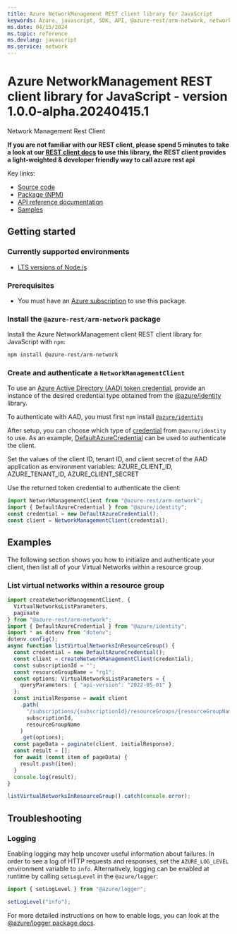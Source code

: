 ```yaml
---
title: Azure NetworkManagement REST client library for JavaScript
keywords: Azure, javascript, SDK, API, @azure-rest/arm-network, network
ms.date: 04/15/2024
ms.topic: reference
ms.devlang: javascript
ms.service: network
---
```

# Azure NetworkManagement REST client library for JavaScript - version 1.0.0-alpha.20240415.1 


Network Management Rest Client

**If you are not familiar with our REST client, please spend 5 minutes to take a look at our [REST client docs](https://github.com/Azure/azure-sdk-for-js/blob/main/documentation/rest-clients.md) to use this library, the REST client provides a light-weighted & developer friendly way to call azure rest api**

Key links:

- [Source code](https://github.com/Azure/azure-sdk-for-js/tree/main/sdk/network/arm-network-rest)
- [Package (NPM)](https://www.npmjs.com/package/@azure-rest/arm-network)
- [API reference documentation](/javascript/api/@azure-rest/arm-network?view=azure-node-preview)
- [Samples](https://github.com/Azure-Samples/azure-samples-js-management)

## Getting started

### Currently supported environments

- [LTS versions of Node.js](https://github.com/nodejs/release#release-schedule)

### Prerequisites

- You must have an [Azure subscription](https://azure.microsoft.com/free/) to use this package.

### Install the `@azure-rest/arm-network` package

Install the Azure NetworkManagement client REST client library for JavaScript with `npm`:

```bash
npm install @azure-rest/arm-network
```

### Create and authenticate a `NetworkManagementClient`

To use an [Azure Active Directory (AAD) token credential](https://github.com/Azure/azure-sdk-for-js/blob/main/sdk/identity/identity/samples/AzureIdentityExamples.md#authenticating-with-a-pre-fetched-access-token),
provide an instance of the desired credential type obtained from the
[@azure/identity](https://github.com/Azure/azure-sdk-for-js/tree/main/sdk/identity/identity#credentials) library.

To authenticate with AAD, you must first `npm` install [`@azure/identity`](https://www.npmjs.com/package/@azure/identity) 

After setup, you can choose which type of [credential](https://github.com/Azure/azure-sdk-for-js/tree/main/sdk/identity/identity#credentials) from `@azure/identity` to use.
As an example, [DefaultAzureCredential](https://github.com/Azure/azure-sdk-for-js/tree/main/sdk/identity/identity#defaultazurecredential)
can be used to authenticate the client.

Set the values of the client ID, tenant ID, and client secret of the AAD application as environment variables:
AZURE_CLIENT_ID, AZURE_TENANT_ID, AZURE_CLIENT_SECRET

Use the returned token credential to authenticate the client:

```typescript
import NetworkManagementClient from "@azure-rest/arm-network";
import { DefaultAzureCredential } from "@azure/identity";
const credential = new DefaultAzureCredential();
const client = NetworkManagementClient(credential);
```

## Examples

The following section shows you how to initialize and authenticate your client, then list all of your Virtual Networks within a resource group.
### List virtual networks within a resource group

```typescript
import createNetworkManagementClient, {
  VirtualNetworksListParameters,
  paginate
} from "@azure-rest/arm-network";
import { DefaultAzureCredential } from "@azure/identity";
import * as dotenv from "dotenv";
dotenv.config();
async function listVirtualNetworksInResourceGroup() {
  const credential = new DefaultAzureCredential();
  const client = createNetworkManagementClient(credential);
  const subscriptionId = "";
  const resourceGroupName = "rg1";
  const options: VirtualNetworksListParameters = {
    queryParameters: { "api-version": "2022-05-01" }
  };
  const initialResponse = await client
    .path(
      "/subscriptions/{subscriptionId}/resourceGroups/{resourceGroupName}/providers/Microsoft.Network/virtualNetworks",
      subscriptionId,
      resourceGroupName
    )
    .get(options);
  const pageData = paginate(client, initialResponse);
  const result = [];
  for await (const item of pageData) {
    result.push(item);
  }
  console.log(result);
}

listVirtualNetworksInResourceGroup().catch(console.error);
```

## Troubleshooting

### Logging

Enabling logging may help uncover useful information about failures. In order to see a log of HTTP requests and responses, set the `AZURE_LOG_LEVEL` environment variable to `info`. Alternatively, logging can be enabled at runtime by calling `setLogLevel` in the `@azure/logger`:

```javascript
import { setLogLevel } from "@azure/logger";

setLogLevel("info");
```

For more detailed instructions on how to enable logs, you can look at the [@azure/logger package docs](https://github.com/Azure/azure-sdk-for-js/tree/main/sdk/core/logger).

